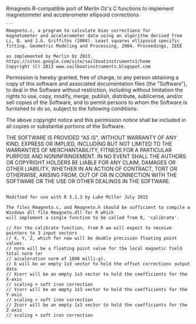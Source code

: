 Rmagneto
R-compatible port of Merlin Oz's C functions to implement magnetometer and accelerometer ellipsoid corrections

	```
	Rmagneto.c, a program to calculate bias corrections for
	magnetometer and accelerometer data using an algorithm derived from
	Li, Q. and J.G. Griffiths (2004). Least squares ellipsoid specific fitting. Geometric Modeling and Processing, 2004. Proceedings, IEEE
	
	as implemented by Merlin Oz 2013.
	https://sites.google.com/site/sailboatinstruments1/home
	Copyright (C) 2013 www.sailboatinstruments.blogspot.com
  
  Permission is hereby granted, free of charge, to any person obtaining a copy of this software and 
  associated documentation files (the "Software"), to deal in the Software without restriction, including 
  without limitation the rights to use, copy, modify, merge, publish, distribute, sublicense, and/or sell 
  copies of the Software, and to permit persons to whom the Software is furnished to do so, subject to the 
  following conditions:

The above copyright notice and this permission notice shall be included in all copies or substantial portions of the Software.

THE SOFTWARE IS PROVIDED "AS IS", WITHOUT WARRANTY OF ANY KIND, EXPRESS OR IMPLIED, INCLUDING BUT NOT LIMITED 
TO THE WARRANTIES OF MERCHANTABILITY, FITNESS FOR A PARTICULAR PURPOSE AND NONINFRINGEMENT. IN NO EVENT SHALL 
THE AUTHORS OR COPYRIGHT HOLDERS BE LIABLE FOR ANY CLAIM, DAMAGES OR OTHER LIABILITY, WHETHER IN AN ACTION OF 
CONTRACT, TORT OR OTHERWISE, ARISING FROM, OUT OF OR IN CONNECTION WITH THE SOFTWARE OR THE USE OR OTHER 
DEALINGS IN THE SOFTWARE.
```

Modified for use with R 3.1.3 by Luke Miller July 2015

The files Rmagneto.c, and Rmagneto.h should be sufficient to compile a Windows dll file Rmagneto.dll for R which 
will implement a single function to be called from R, 'calibrate'. 

// For the calibrate function, from R we will expect to receive pointers to 3 input vectors
// X, Y, Z, which for now will be double precision floating point values.
// norm will be a floating point value for the local magnetic field total norm (or 
// acceleration norm of 1000 milli-g). 
// b will be an empty 1x3 vector to hold the offset corrections output data
// Xcorr will be an empty 1x3 vector to hold the coefficients for the X-axis 
// scaling + soft iron correction
// Ycorr will be an empty 1x3 vector to hold the coefficients for the Y-axis 
// scaling + soft iron correction
// Zcorr will be an empty 1x3 vector to hold the coefficients for the Z-axis 
// scaling + soft iron correction
